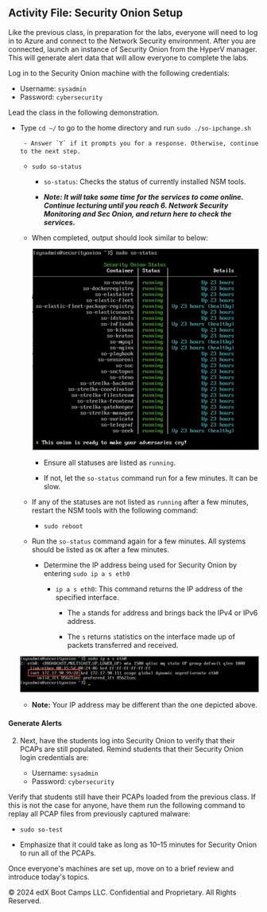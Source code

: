 
## Activity File: Security Onion Setup

Like the previous class, in preparation for the labs, everyone will need to log in to Azure and connect to the Network Security environment. After you are connected, launch an instance of Security Onion from the HyperV manager. This will generate alert data that will allow everyone to complete the labs.

Log in to the Security Onion machine with the following credentials:

- Username: `sysadmin`
- Password: `cybersecurity`

Lead the class in the following demonstration.

- Type `cd ~/` to go to the home directory and run `sudo ./so-ipchange.sh`

       - Answer `Y` if it prompts you for a response. Otherwise, continue to the next step.

    - `sudo so-status`
      
       - `so-status`: Checks the status of currently installed NSM tools.
         
      - ***Note: It will take some time for the services to come online. Continue lecturing until you reach 6. Network Security Monitoring and Sec Onion, and return here to check the services.***
   
    
    - When completed, output should look similar to below:
   
       ![NSM Status](../../../2/Images/SO%20Status.png)
   
      - Ensure all statuses are listed as `running`.

      - If not, let the `so-status` command run for a few minutes. It can be slow.
   
    - If any of the statuses are not listed as `running` after a few minutes, restart the NSM tools with the following command:

       - `sudo reboot`
   
    - Run the `so-status` command again for a few minutes. All systems should be listed as `OK` after a few minutes.

      - Determine the IP address being used for Security Onion by entering `sudo ip a s eth0`
  
         - `ip a s eth0`: This command returns the IP address of the specified interface.
        
            - The `a` stands for `a`ddress and brings back the IPv4 or IPv6 address.

            - The `s` returns `s`tatistics on the interface made up of packets transferred and received.

    ![Security Onion IP Address](../../../2/Images/SO%20IP%20Address.png)

    - **Note:** Your IP address may be different than the one depicted above.

#### Generate Alerts

2. Next, have the students log into Security Onion to verify that their PCAPs are still populated. Remind students that their Security Onion login credentials are:

   - Username: `sysadmin`
   - Password: `cybersecurity`

Verify that students still have their PCAPs loaded from the previous class. If this is not the case for anyone, have them run the following command to replay all PCAP files from previously captured malware:

   - `sudo so-test`

- Emphasize that it could take as long as 10–15 minutes for Security Onion to run all of the PCAPs.

Once everyone's machines are set up, move on to a brief review and introduce today's topics.

© 2024 edX Boot Camps LLC. Confidential and Proprietary. All Rights Reserved.

